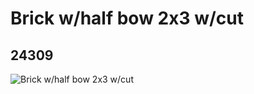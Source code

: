 # Brick w/half bow 2x3 w/cut
## 24309
![Brick w/half bow 2x3 w/cut](https://lc-www-live-s.legocdn.com/media/bricks/5/2/6132207.jpg)